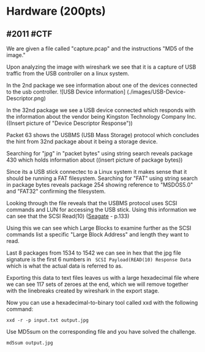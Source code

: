 # Hardware (200pts)
## #2011 #CTF

We are given a file called "capture.pcap" and the instructions "MD5 of the image."

Upon analyzing the image with wireshark we see that it is a capture of USB traffic from the USB controller on a linux system.

In the 2nd package we see information about one of the devices connected to the usb controller.
![USB Device information] (./images/USB-Device-Descriptor.png)



In the 32nd package we see a USB device connected which responds with the information about the vendor being Kingston Technology Company Inc.
((Insert picture of "Device Descriptor Response"))

Packet 63 shows the USBMS (USB Mass Storage) protocol which concludes the hint from 32nd package about it being a storage device.

Searching for "jpg" in "packet bytes" using string search reveals package 430 which holds information about 
((insert picture of package bytes))

Since its a USB stick connectec to a Linux system it makes sense that it should be running a FAT filesystem.
Searching for "FAT" using string search in package bytes reveals package 254 showing reference to "MSDOS5.0" and "FAT32" confirming the filesystem.

Looking through the file reveals that the USBMS protocol uses SCSI commands and LUN for accessing the USB stick. Using this information we can see that the SCSI Read(10)
 ([Seagate](https://www.seagate.com/staticfiles/support/disc/manuals/scsi/100293068a.pdf) - p.133)

Using this we can see which Large Blocks to examine further as the SCSI commands list a specific "Large Block Address" and length they want to read.

Last 8 packages from 1534 to 1542 we can see in hex that the jpg file signature is the first 6 numbers in ` SCSI Payload(READ(10) Response Data` which is what the actual data is referred to as.

Exporting this data to text files leaves us with a large hexadecimal file where we can see 117 sets of zeroes at the end, which we will remove together with the linebreaks created by wireshark in the export stage.

Now you can use a hexadecimal-to-binary tool called xxd with the following command: 
```
xxd -r -p input.txt output.jpg
```

Use MD5sum on the corresponding file and you have solved the challenge.

```
md5sum output.jpg
```
